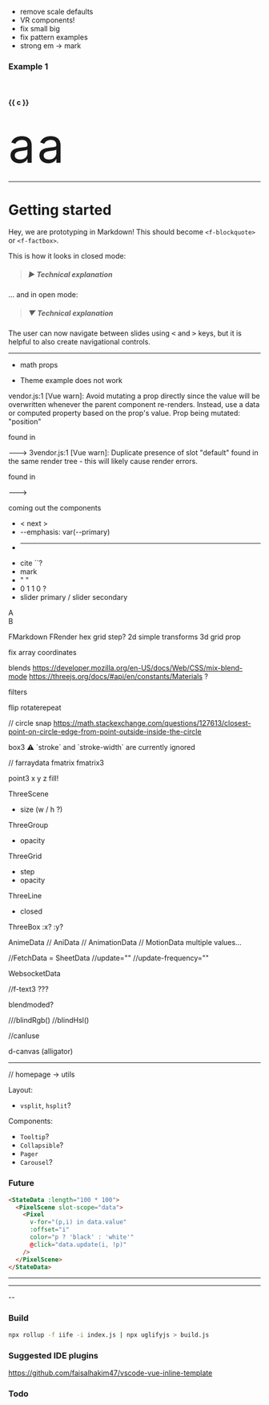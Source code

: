 - remove scale defaults
- VR components!
- fix small big
- fix pattern examples
- strong em -> mark

### Example 1

<div v-for="c in ['f-mirror-x','f-mirror-y','f-repeat-grid','f-repeat-shift','f-repeat-hex','f-repeat-circle','f-repeat-spin','f-repeat-slice']">
<br>
<h4>{{ c }}</h4>
<f-scene grid width="150" height="150"> 
  <component :is="c">
    <f-text style="font-size: 6rem;" opacity="0.5" x="0.5" y="0">a</f-text>
  </component>
  <f-text style="font-size: 6rem;"   :fill="color('red')" opacity="0.5" x="0.5" y="-0">a</f-text>
</f-scene>
</div>

---

# Getting started

Hey, we are prototyping in Markdown! This should become `<f-blockquote>` or `<f-factbox>`.

This is how it looks in closed mode:

> ##### ▶ Technical explanation

... and in open mode:

> ##### ▼ Technical explanation
The user can now navigate between slides using <kbd><</kbd>  and <kbd>></kbd> keys, but it is helpful to also create navigational controls.

---

- math props

- Theme example does not work

vendor.js:1 [Vue warn]: Avoid mutating a prop directly since the value will be overwritten whenever the parent component re-renders. Instead, use a data or computed property based on the prop's value. Prop being mutated: "position"

found in

---> <FPoint>
       <FGroup>
         <FSvg>
           <FScene>
             <Render>
               <Markdown>
                 <FContentDocument>
                   <FContentEditor>
                     <ComponentRow>
                       <FTheme>
                         <Root>
3vendor.js:1 [Vue warn]: Duplicate presence of slot "default" found in the same render tree - this will likely cause render errors.

found in

---> <FScene>

coming out the components

- < next >
- --emphasis: var(--primary)
- * ** ** * 
- cite ``?
- mark
- " "
- 0 1 1 0 ?
- slider primary / slider secondary 

<f-content-slides style="--em: var(--blue)">

<div class="grid" style="--col: 1fr 3fr; --row: 1fr 3fr">
  <div>A</div>
  <div>B</div>
</div>

FMarkdown FRender
hex grid step?
2d simple transforms
3d grid prop

fix array coordinates

blends
https://developer.mozilla.org/en-US/docs/Web/CSS/mix-blend-mode
https://threejs.org/docs/#api/en/constants/Materials ?

filters

flip
rotaterepeat

// circle snap https://math.stackexchange.com/questions/127613/closest-point-on-circle-edge-from-point-outside-inside-the-circle

box3 ⚠️ \`stroke\` and \`stroke-width\` are currently ignored

// farraydata fmatrix fmatrix3

point3 x y z fill!

ThreeScene
- size (w / h ?)

ThreeGroup
- opacity

ThreeGrid
- step
- opacity

ThreeLine 
- closed

ThreeBox
:x?
:y?

AnimeData // AniData // AnimationData // MotionData
multiple values...

//FetchData = SheetData
//update=""
//update-frequency=""

WebsocketData

//f-text3 ???

blendmoded?

///blindRgb()
//blindHsl()

//canIuse

d-canvas (alligator)

---

// homepage -> utils

Layout:

- `vsplit`, `hsplit`?

Components:

- `Tooltip`?
- `Collapsible`?
- `Pager`
- `Carousel`?

### Future

```html
<StateData :length="100 * 100">
  <PixelScene slot-scope="data">
    <Pixel
      v-for="(p,i) in data.value"
      :offset="i"
      color="p ? 'black' : 'white'"
      @click="data.update(i, !p)"
    />
  </PixelScene>
</StateData>
```

---

<array-data :length="10" :dimensions="2">
  <three-scene slot-scope="data">
<three-group
    :rotation="{ y: -0.5, x: 0.5 }"
    :scale="{x: 0.5,y: 0.5, z: 0.5}"
  >
<three-group v-for="(col, x) in data.value">
  <three-box
    v-for="(value, y) in col"
    :key="x * y"
    :position="{ x: 4 / 10 * x - 2, y: 4 / 10 * y - 2 }"
    :width="4 / 10"
    :height="4 / 10"
    :depth="4 / 10"
  />
  </three-group>
  </three-group>
  </three-scene>
</array-data>

---

--

### Build

```sh
npx rollup -f iife -i index.js | npx uglifyjs > build.js
```

### Suggested IDE plugins

https://github.com/faisalhakim47/vscode-vue-inline-template

### Todo

<!--
<f-scene grid>
  <f-point
    :points="
      range(-4,4,0.05).map(x => ({ x, y: Math.cos(x) }))
    "
    :stroke="color('red')"
  />
  <f-point
    :points="
      range(-4,4,0.05).map(x => ({ x, y: Math.sin(x) }))
    "
    :stroke="color('blue')"
  />
</f-scene>
-->